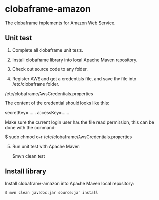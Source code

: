 clobaframe-amazon
=================

The clobaframe implements for Amazon Web Service.

Unit test
---------

1. Complete all clobaframe unit tests.

2. Install clobaframe library into local Apache Maven repository.

3. Check out source code to any folder.

4. Register AWS and get a credentials file, and save the file into /etc/clobaframe folder.

/etc/clobaframe/AwsCredentials.properties

The content of the credential should looks like this:

secretKey=......
accessKey=......

Make sure the current login user has the file read permission, this can be done with the command:

$ sudo chmod o+r /etc/clobaframe/AwsCredentials.properties

5. Run unit test with Apache Maven:

    $mvn clean test

Install library
---------------

Install clobaframe-amazon into Apache Maven local repository:

    $ mvn clean javadoc:jar source:jar install

